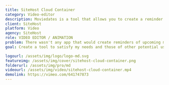 ```yaml
---
title: SiteHost Cloud Container
category: Video-editor
description: Moviedates is a tool that allows you to create a reminder of how much time is left until the premiere of your next favorite movie.
client: SiteHost
platform: Video
agency: SiteHost
role: VIDEO EDITOR / ANIMATION
problem: There wasn't any app that would create reminders of upcoming movie premieres so I decided to make one by myself.
goal: Create a tool to satisfy my needs and those of other potential users, practice interface design skills, user experience and web development.

logourl: /assets/img/logo/logo-md.svg
featureimg: /assets/img/cover/sitehost-cloud-container.png
folderurl: /assets/img/pro/md
videourl: /assets/img/video/sitehost-cloud-container.mp4
demolink: https://vimeo.com/641747873
---
```


